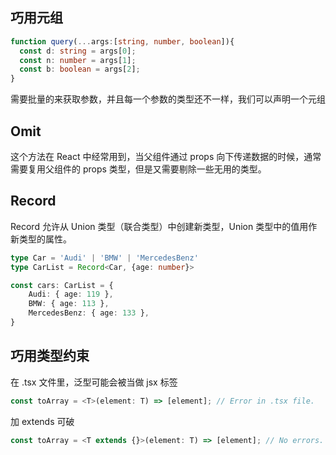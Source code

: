 ## 巧用元组

```ts
function query(...args:[string, number, boolean]){
  const d: string = args[0];
  const n: number = args[1];
  const b: boolean = args[2];
}
```

需要批量的来获取参数，并且每一个参数的类型还不一样，我们可以声明一个元组

## Omit

这个方法在 React 中经常用到，当父组件通过 props 向下传递数据的时候，通常需要复用父组件的 props 类型，但是又需要剔除一些无用的类型。

## Record

Record 允许从 Union 类型（联合类型）中创建新类型，Union 类型中的值用作新类型的属性。

```ts
type Car = 'Audi' | 'BMW' | 'MercedesBenz'
type CarList = Record<Car, {age: number}>

const cars: CarList = {
    Audi: { age: 119 },
    BMW: { age: 113 },
    MercedesBenz: { age: 133 },
}
```

## 巧用类型约束

在 .tsx 文件里，泛型可能会被当做 jsx 标签

```ts
const toArray = <T>(element: T) => [element]; // Error in .tsx file.
```

加 extends 可破

```ts
const toArray = <T extends {}>(element: T) => [element]; // No errors.
```

